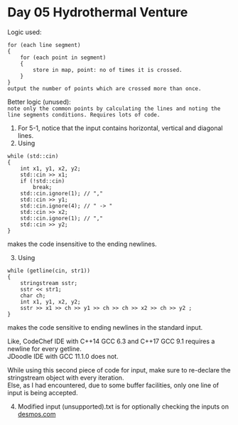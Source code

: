 <h1>Day 05 Hydrothermal Venture</h1>

Logic used: 
```
for (each line segment)
{
	for (each point in segment)
	{
		store in map, point: no of times it is crossed.
	}
}
output the number of points which are crossed more than once.
```
Better logic (unused): <br />
`note only the common points by calculating the lines and noting the line segments conditions. Requires lots of code.`

1. For 5-1, notice that the input contains horizontal, vertical and diagonal lines.
2. Using
```
while (std::cin) 
{
	int x1, y1, x2, y2;
	std::cin >> x1;
	if (!std::cin)
		break;
	std::cin.ignore(1); // ","
	std::cin >> y1;
	std::cin.ignore(4); // " -> "
	std::cin >> x2;
	std::cin.ignore(1); // ","
	std::cin >> y2;
}
```

makes the code insensitive to the ending newlines.

3. Using 
```
while (getline(cin, str1))
{
    stringstream sstr;
    sstr << str1;
    char ch;
    int x1, y1, x2, y2;
    sstr >> x1 >> ch >> y1 >> ch >> ch >> x2 >> ch >> y2 ;
}
```
makes the code sensitive to ending newlines in the standard input.

Like, CodeChef IDE with C++14 GCC 6.3 and C++17 GCC 9.1 requires a newline for every getline.
<br />JDoodle IDE with GCC 11.1.0 does not.

While using this second piece of code for input, make sure to re-declare the stringstream object with every iteration. 
<br />Else, as I had encountered, due to some buffer facilities, only one line of input is being accepted.

4. Modified input (unsupported).txt is for optionally checking the inputs on [desmos.com](www.desmos.com/calculator)
